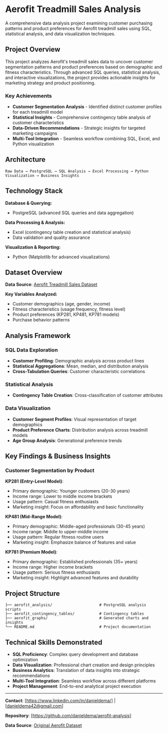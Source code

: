 # Aerofit Treadmill Sales Analysis

A comprehensive data analysis project examining customer purchasing patterns and product preferences for Aerofit treadmill sales using SQL, statistical analysis, and data visualization techniques.

## Project Overview

This project analyzes Aerofit's treadmill sales data to uncover customer segmentation patterns and product preferences based on demographic and fitness characteristics. Through advanced SQL queries, statistical analysis, and interactive visualizations, the project provides actionable insights for marketing strategy and product positioning.

### Key Achievements
- **Customer Segmentation Analysis** - Identified distinct customer profiles for each treadmill model
- **Statistical Insights** - Comprehensive contingency table analysis of customer characteristics
- **Data-Driven Recommendations** - Strategic insights for targeted marketing campaigns
- **Multi-Tool Integration** - Seamless workflow combining SQL, Excel, and Python visualization

## Architecture

```
Raw Data → PostgreSQL → SQL Analysis → Excel Processing → Python Visualization → Business Insights
```

## Technology Stack

**Database & Querying:**
- PostgreSQL (advanced SQL queries and data aggregation)

**Data Processing & Analysis:**
- Excel (contingency table creation and statistical analysis)
- Data validation and quality assurance

**Visualization & Reporting:**
- Python (Matplotlib for advanced visualizations)

## Dataset Overview

**Data Source**: [Aerofit Treadmill Sales Dataset](https://github.com/J-Data-Guy/Aerofit_Project/tree/main)

**Key Variables Analyzed:**
- Customer demographics (age, gender, income)
- Fitness characteristics (usage frequency, fitness level)
- Product preferences (KP281, KP481, KP781 models)
- Purchase behavior patterns

## Analysis Framework

### SQL Data Exploration
- **Customer Profiling**: Demographic analysis across product lines
- **Statistical Aggregations**: Mean, median, and distribution analysis
- **Cross-Tabulation Queries**: Customer characteristic correlations

### Statistical Analysis
- **Contingency Table Creation**: Cross-classification of customer attributes

### Data Visualization
- **Customer Segment Profiles**: Visual representation of target demographics
- **Product Preference Charts**: Distribution analysis across treadmill models
- **Age Group Analysis**: Generational preference trends

## Key Findings & Business Insights

### Customer Segmentation by Product

**KP281 (Entry-Level Model)**:
- Primary demographic: Younger customers (20-30 years)
- Income range: Lower to middle income brackets
- Usage pattern: Casual fitness enthusiasts
- Marketing insight: Focus on affordability and basic functionality

**KP481 (Mid-Range Model)**:
- Primary demographic: Middle-aged professionals (30-45 years)
- Income range: Middle to upper-middle income
- Usage pattern: Regular fitness routine users
- Marketing insight: Emphasize balance of features and value

**KP781 (Premium Model)**:
- Primary demographic: Established professionals (35+ years)
- Income range: Higher income brackets
- Usage pattern: Serious fitness enthusiasts
- Marketing insight: Highlight advanced features and durability

## Project Structure

```
├── aerofit_analysis/                     # PostgreSQL analysis scripts
├── aerofit_contingency_tables/           # Contingency tables
├── aerofit_graphs/                       # Generated charts and insights
└── README.md                             # Project documentation
```

## Technical Skills Demonstrated

- **SQL Proficiency**: Complex query development and database optimization
- **Data Visualization**: Professional chart creation and design principles
- **Business Analytics**: Translation of data insights into strategic recommendations
- **Multi-Tool Integration**: Seamless workflow across different platforms
- **Project Management**: End-to-end analytical project execution

---

**Contact**: [https://www.linkedin.com/in/danieldema/] | [danieldema42@gmail.com]

**Repository**: [https://github.com/danieldema/aerofit-analysis]

**Data Source**: [Original Aerofit Dataset](https://github.com/J-Data-Guy/Aerofit_Project/tree/main)
